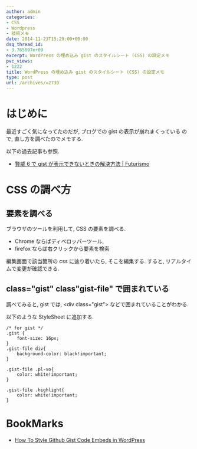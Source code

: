 ```yaml
---
author: admin
categories:
- CSS
- Wordpress
- 技術メモ
date: 2014-11-23T15:29:00+00:00
dsq_thread_id:
- 3.765097e+09
excerpt: WordPress の埋め込み gist のスタイルシート (CSS) の設定メモ
pvc_views:
- 1222
title: WordPress の埋め込み gist のスタイルシート (CSS) の設定メモ
type: post
url: /archives/=2739
---
```


はじめに
========

最近すごく気になってたのだが, ブログでの gist の表示が崩れまくっている
ので, 直し方を調べたのでメモする.

以下の過去記事も参照.

-   [賢威 6 で gist が表示できないときの解決方法 |
    Futurismo](http://futurismo.biz/archives/1633)

CSS の調べ方
============

要素を調べる
------------

ブラウザのツールを利用して, CSS の要素を調べる.

-   Chrome ならばディベロッパーツール,
-   firefox ならば右クリックから要素を検索

編集画面で該当箇所の css に辿り着いたら, そこを編集する. すると,
リアルタイムで変更が確認できる.

class="gist" class"gist-file" で囲まれている
--------------------------------------------

調べてみると, gist では, &lt;div class="gist"&gt;
などで囲まれていることがわかる.

以下のような StyleSheet に追加する.

``` {.css}
/* for gist */
.gist {
    font-size: 16px;
}
.gist-file div{
    background-color: black!important;
}

.gist-file .pl-vo{
    color: white!important;
}

.gist-file .highlight{
    color: white!important;
}
```

BookMarks
=========

-   [How To Style Github Gist Code Embeds in
    WordPress](http://wpsites.net/tools/how-to-style-github-gist-code-embeds-in-wordpress/)

